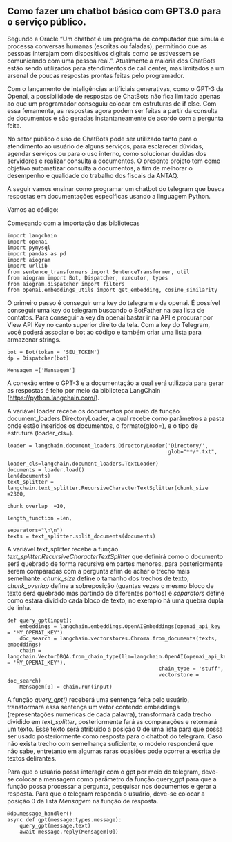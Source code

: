 ## Como fazer um chatbot básico com GPT3.0 para o serviço público.
  Segundo a Oracle  “Um chatbot é um programa de computador que simula e processa conversas humanas (escritas ou faladas), permitindo que as pessoas interajam com dispositivos digitais como se estivessem se comunicando com uma pessoa real.”. Atualmente a maioria dos ChatBots estão sendo utilizados para atendimentos de call center, mas limitados a um arsenal de poucas respostas prontas feitas pelo programador. 

 Com o lançamento de inteligências artificiais generativas, como o GPT-3 da Openai, a possibilidade de respostas de ChatBots não fica limitado apenas ao que um programador conseguiu colocar em estruturas de if else. Com essa ferramenta, as respostas agora podem ser feitas a partir da consulta de documentos e são geradas instantaneamente de acordo com a pergunta feita. 
 
No setor público o uso de ChatBots pode ser utilizado tanto para o atendimento ao usuário de alguns serviços, para esclarecer dúvidas, agendar serviços ou para o uso interno, como solucionar duvidas dos servidores e realizar consulta a documentos. O presente projeto tem como objetivo automatizar consulta a documentos, a fim de melhorar o desempenho e qualidade do trabalho dos fiscais da ANTAQ.

A seguir vamos ensinar como programar um chatbot do telegram que busca respostas em documentações específicas usando a linguagem Python. 

Vamos ao código:
 
 Começando com a importação das bibliotecas
```
import langchain 
import openai
import pymysql
import pandas as pd
import aiogram
import urllib
from sentence_transformers import SentenceTransformer, util
from aiogram import Bot, Dispatcher, executor, types
from aiogram.dispatcher import filters
from openai.embeddings_utils import get_embedding, cosine_similarity
```
O primeiro passo é conseguir uma key do telegram e da openai. É possível conseguir uma key do telegram buscando o BotFather na sua lista de contatos. Para conseguir a key da openai bastar ir na API e procurar por View API Key no canto superior direito da tela. Com a key do Telegram, você poderá associar o bot ao código e também criar uma lista para armazenar strings.
```
bot = Bot(token = 'SEU_TOKEN')
dp = Dispatcher(bot)

Mensagem =['Mensagem']
```

  A conexão entre o GPT-3 e a documentação a qual será utilizada para gerar as respostas é feito por meio da biblioteca LangChain (https://python.langchain.com/).
 
 
 
   A variável loader recebe os documentos por meio da função document_loaders.DirectoryLoader, a qual recebe como parâmetros a pasta onde estão inseridos os documentos, o formato(glob=), e o tipo de estrutura (loader_cls=).  
```
loader = langchain.document_loaders.DirectoryLoader('Directory/', 
                                                    glob="**/*.txt", 
                                                    loader_cls=langchain.document_loaders.TextLoader)
documents = loader.load()
len(documents)
text_splitter = langchain.text_splitter.RecursiveCharacterTextSplitter(chunk_size =2300, 
                                                                       chunk_overlap  =10, 
                                                                       length_function =len, 
                                                                       separators="\n\n")
texts = text_splitter.split_documents(documents)
```
   A variável text_splitter recebe a função *text_splitter.RecursiveCharacterTextSplitter* que definirá como o documento será quebrado de forma recursiva em partes menores, para posteriormente serem comparadas com a pergunta afim de achar o trecho mais semelhante. *chunk_size* define o tamanho dos trechos de texto, *chunk_overlap* define a sobreposição (quantas vezes o mesmo bloco de texto será quebrado mas partindo de diferentes pontos) e *separators* define como estará dividido cada bloco de texto, no exemplo há uma quebra dupla de linha.

```
def query_gpt(input):
    embeddings = langchain.embeddings.OpenAIEmbeddings(openai_api_key = 'MY_OPENAI_KEY')
    doc_search = langchain.vectorstores.Chroma.from_documents(texts, embeddings)
    chain = langchain.VectorDBQA.from_chain_type(llm=langchain.OpenAI(openai_api_key = 'MY_OPENAI_KEY'), 
                                                 chain_type = 'stuff', 
                                                 vectorstore = doc_search)
    Mensagem[0] = chain.run(input)
```

 A função *query_gpt()* receberá uma sentença feita pelo usuário, transformará essa sentença um vetor contendo embeddings (representações numéricas de cada palavra), transformará cada trecho dividido em *text_splitter*, posteriormente fará as comparações e retornará um texto. Esse texto será atribuído a posição 0 de uma lista para que possa ser usado posteriormente como resposta para o chatbot do telegram. Caso não exista trecho com semelhança suficiente, o modelo responderá que não sabe, entretanto em algumas raras ocasiões pode ocorrer a escrita de textos delirantes.  
	
 Para que o usuário possa interagir com o gpt por meio do telegram, deve-se colocar a mensagem como parâmetro da função query_gpt para que a função possa processar a pergunta, pesquisar nos documentos e gerar a resposta. Para que o telegram responda o usuário, deve-se colocar a posição 0 da lista *Mensagem* na função de resposta. 

```
@dp.message_handler()
async def gpt(message:types.message):
    query_gpt(message.text)
    await message.reply(Mensagem[0])
``` 

